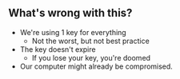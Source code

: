 ## What's wrong with this?
* We're using 1 key for everything
  * Not the worst, but not best practice
* The key doesn't expire
  * If you lose your key, you're doomed
* Our computer might already be compromised.
